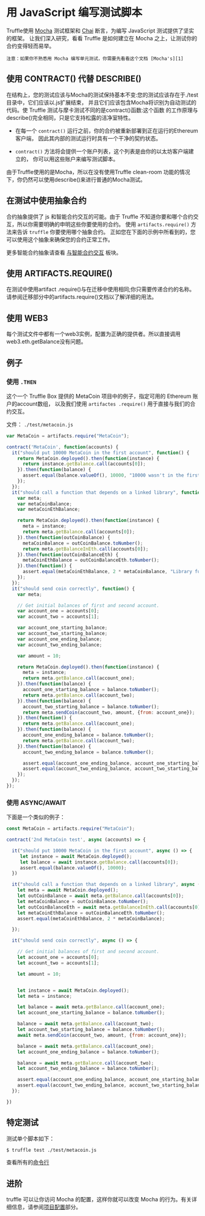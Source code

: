 用 JavaScript 编写测试脚本
=========================

Truffle使用 [Mocha][1] 测试框架和 [Chai][2] 断言，为编写 JavaScript 测试提供了坚实的框架。
让我们深入研究，看看 Truffle 是如何建立在 Mocha 之上，让测试你的合约变得轻而易举。

```text
注意：如果你不熟悉用 Mocha 编写单元测试，你需要先看看这个文档 [Mocha's][1]
```

## 使用 CONTRACT() 代替 DESCRIBE()

在结构上，您的测试应该与Mocha的测试保持基本不变:您的测试应该存在于./test目录中，它们应该以.js扩展结束，
并且它们应该包含Mocha将识别为自动测试的代码。使 Truffle 测试与摩卡测试不同的是contract()函数:这个函数
的工作原理与describe()完全相同，只是它支持松露的洁净室特性。

- 在每一个 ```contract()``` 运行之前，你的合约被重新部署到正在运行的Ethereum客户端，
因此其内部的测试运行时具有一个干净的契约状态。

- ```contract()``` 方法将会提供一个账户列表，这个列表是由你的以太坊客户端建立的，
你可以用这些账户来编写测试脚本。

由于Truffle使用的是Mocha，所以在没有使用Truffle clean-room 功能的情况下，你仍然可以使用describe()来进行普通的Mocha测试。

## 在测试中使用抽象合约

合约抽象提供了 js 和智能合约交互的可能。由于 Truffle 不知道你要和哪个合约交互，所以你需要明确的申明这些你要使用的合约。
使用 ```artifacts.require()``` 方法来告诉 ```truffle``` 你要使用哪个抽象合约。
正如您在下面的示例中所看到的，您可以使用这个抽象来确保您的合约正常工作。

更多智能合约抽象请查看 [与智能合约交互][3] 板块。


## 使用 ARTIFACTS.REQUIRE()

在测试中使用artifact .require()与在迁移中使用相同;你只需要传递合约的名称。请参阅迁移部分中的artifacts.require()文档以了解详细的用法。

## 使用 WEB3

每个测试文件中都有一个web3实例，配置为正确的提供者。所以直接调用web3.eth.getBalance没有问题。

## 例子

### 使用 ```.THEN```

这个一个 Truffle Box 提供的 MetaCoin 项目中的例子，指定可用的 Ethereum 账户的account数组，
以及我们使用 ```artifactes .require()``` 用于直接与我们的合约交互。

文件： ```./test/metacoin.js```

```javascript
var MetaCoin = artifacts.require("MetaCoin");

contract('MetaCoin', function(accounts) {
  it("should put 10000 MetaCoin in the first account", function() {
    return MetaCoin.deployed().then(function(instance) {
      return instance.getBalance.call(accounts[0]);
    }).then(function(balance) {
      assert.equal(balance.valueOf(), 10000, "10000 wasn't in the first account");
    });
  });
  it("should call a function that depends on a linked library", function() {
    var meta;
    var metaCoinBalance;
    var metaCoinEthBalance;

    return MetaCoin.deployed().then(function(instance) {
      meta = instance;
      return meta.getBalance.call(accounts[0]);
    }).then(function(outCoinBalance) {
      metaCoinBalance = outCoinBalance.toNumber();
      return meta.getBalanceInEth.call(accounts[0]);
    }).then(function(outCoinBalanceEth) {
      metaCoinEthBalance = outCoinBalanceEth.toNumber();
    }).then(function() {
      assert.equal(metaCoinEthBalance, 2 * metaCoinBalance, "Library function returned unexpected function, linkage may be broken");
    });
  });
  it("should send coin correctly", function() {
    var meta;

    // Get initial balances of first and second account.
    var account_one = accounts[0];
    var account_two = accounts[1];

    var account_one_starting_balance;
    var account_two_starting_balance;
    var account_one_ending_balance;
    var account_two_ending_balance;

    var amount = 10;

    return MetaCoin.deployed().then(function(instance) {
      meta = instance;
      return meta.getBalance.call(account_one);
    }).then(function(balance) {
      account_one_starting_balance = balance.toNumber();
      return meta.getBalance.call(account_two);
    }).then(function(balance) {
      account_two_starting_balance = balance.toNumber();
      return meta.sendCoin(account_two, amount, {from: account_one});
    }).then(function() {
      return meta.getBalance.call(account_one);
    }).then(function(balance) {
      account_one_ending_balance = balance.toNumber();
      return meta.getBalance.call(account_two);
    }).then(function(balance) {
      account_two_ending_balance = balance.toNumber();

      assert.equal(account_one_ending_balance, account_one_starting_balance - amount, "Amount wasn't correctly taken from the sender");
      assert.equal(account_two_ending_balance, account_two_starting_balance + amount, "Amount wasn't correctly sent to the receiver");
    });
  });
});
```

### 使用 ASYNC/AWAIT

下面是一个类似的例子：

```javascript
const MetaCoin = artifacts.require("MetaCoin");

contract('2nd MetaCoin test', async (accounts) => {

  it("should put 10000 MetaCoin in the first account", async () => {
     let instance = await MetaCoin.deployed();
     let balance = await instance.getBalance.call(accounts[0]);
     assert.equal(balance.valueOf(), 10000);
  })

  it("should call a function that depends on a linked library", async () => {
    let meta = await MetaCoin.deployed();
    let outCoinBalance = await meta.getBalance.call(accounts[0]);
    let metaCoinBalance = outCoinBalance.toNumber();
    let outCoinBalanceEth = await meta.getBalanceInEth.call(accounts[0]);
    let metaCoinEthBalance = outCoinBalanceEth.toNumber();
    assert.equal(metaCoinEthBalance, 2 * metaCoinBalance);

  });

  it("should send coin correctly", async () => {

    // Get initial balances of first and second account.
    let account_one = accounts[0];
    let account_two = accounts[1];

    let amount = 10;


    let instance = await MetaCoin.deployed();
    let meta = instance;

    let balance = await meta.getBalance.call(account_one);
    let account_one_starting_balance = balance.toNumber();

    balance = await meta.getBalance.call(account_two);
    let account_two_starting_balance = balance.toNumber();
    await meta.sendCoin(account_two, amount, {from: account_one});

    balance = await meta.getBalance.call(account_one);
    let account_one_ending_balance = balance.toNumber();

    balance = await meta.getBalance.call(account_two);
    let account_two_ending_balance = balance.toNumber();

    assert.equal(account_one_ending_balance, account_one_starting_balance - amount, "Amount wasn't correctly taken from the sender");
    assert.equal(account_two_ending_balance, account_two_starting_balance + amount, "Amount wasn't correctly sent to the receiver");
  });

})
```

## 特定测试

测试单个脚本如下：

```bash
$ truffle test ./test/metacoin.js
```

查看所有的[命令行][4]

## 进阶

truffle 可以让你访问 Mocha 的配置，这样你就可以改变 Mocha 的行为。有关详细信息，请参阅[项目配置][5]部分。

[1]: https://mochajs.org/
[2]: http://www.chaijs.com/
[3]: todo
[4]: https://truffleframework.com/docs/advanced/commands#test
[5]: https://truffleframework.com/docs/advanced/configuration#mocha
